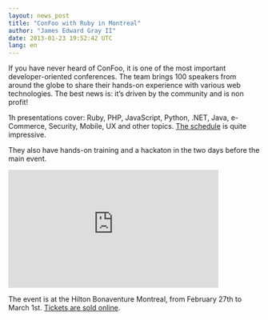 ```yaml
---
layout: news_post
title: "ConFoo with Ruby in Montreal"
author: "James Edward Gray II"
date: 2013-01-23 19:52:42 UTC
lang: en
---
```


If you have never heard of ConFoo, it is one of the most important
developer-oriented conferences. The team brings 100 speakers from around
the globe to share their hands-on experience with various web
technologies. The best news is: it’s driven by the community and is non
profit!

1h presentations cover: Ruby, PHP, JavaScript, Python, .NET, Java,
e-Commerce, Security, Mobile, UX and other topics. [The schedule][1] is
quite impressive.

They also have hands-on training and a hackaton in the two days before
the main event.

<iframe width="420" height="236" src="http://www.youtube.com/embed/86VcHcaurRQ" frameborder="0" allowfullscreen=""></iframe>

The event is at the Hilton Bonaventure Montreal, from February 27th to
March 1st. [Tickets are sold online][2].



[1]: http://confoo.ca/en/2013/schedule
[2]: http://confoo.ca/en/register
